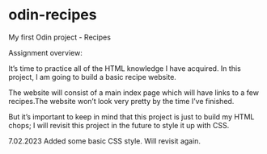 # odin-recipes
My first Odin project - Recipes


Assignment overview:

It’s time to practice all of the HTML knowledge I have acquired. 
In this project, I am going to build a basic recipe website.

The website will consist of a main index page which will have links to a few recipes.The website won’t look very pretty by the time I’ve finished.

But it’s important to keep in mind that this project is just to build my HTML chops;
I will revisit this project in the future to style it up with CSS.



7.02.2023
Added some basic CSS style. Will revisit again.